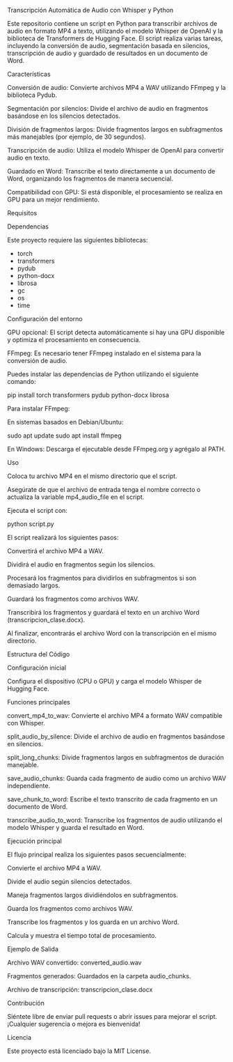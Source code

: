 Transcripción Automática de Audio con Whisper y Python

Este repositorio contiene un script en Python para transcribir archivos de audio en formato MP4 a texto, utilizando el modelo Whisper de OpenAI y la biblioteca de Transformers de Hugging Face. El script realiza varias tareas, incluyendo la conversión de audio, segmentación basada en silencios, transcripción de audio y guardado de resultados en un documento de Word.

Características

Conversión de audio: Convierte archivos MP4 a WAV utilizando FFmpeg y la biblioteca Pydub.

Segmentación por silencios: Divide el archivo de audio en fragmentos basándose en los silencios detectados.

División de fragmentos largos: Divide fragmentos largos en subfragmentos más manejables (por ejemplo, de 30 segundos).

Transcripción de audio: Utiliza el modelo Whisper de OpenAI para convertir audio en texto.

Guardado en Word: Transcribe el texto directamente a un documento de Word, organizando los fragmentos de manera secuencial.

Compatibilidad con GPU: Si está disponible, el procesamiento se realiza en GPU para un mejor rendimiento.

Requisitos

Dependencias

Este proyecto requiere las siguientes bibliotecas:

- torch
- transformers
- pydub
- python-docx
- librosa
- gc
- os
- time

Configuración del entorno

GPU opcional: El script detecta automáticamente si hay una GPU disponible y optimiza el procesamiento en consecuencia.

FFmpeg: Es necesario tener FFmpeg instalado en el sistema para la conversión de audio.

Puedes instalar las dependencias de Python utilizando el siguiente comando:

pip install torch transformers pydub python-docx librosa

Para instalar FFmpeg:

En sistemas basados en Debian/Ubuntu:

sudo apt update
sudo apt install ffmpeg

En Windows: Descarga el ejecutable desde FFmpeg.org y agrégalo al PATH.

Uso

Coloca tu archivo MP4 en el mismo directorio que el script.

Asegúrate de que el archivo de entrada tenga el nombre correcto o actualiza la variable mp4_audio_file en el script.

Ejecuta el script con:

python script.py

El script realizará los siguientes pasos:

Convertirá el archivo MP4 a WAV.

Dividirá el audio en fragmentos según los silencios.

Procesará los fragmentos para dividirlos en subfragmentos si son demasiado largos.

Guardará los fragmentos como archivos WAV.

Transcribirá los fragmentos y guardará el texto en un archivo Word (transcripcion_clase.docx).

Al finalizar, encontrarás el archivo Word con la transcripción en el mismo directorio.

Estructura del Código

Configuración inicial

Configura el dispositivo (CPU o GPU) y carga el modelo Whisper de Hugging Face.

Funciones principales

convert_mp4_to_wav: Convierte el archivo MP4 a formato WAV compatible con Whisper.

split_audio_by_silence: Divide el archivo de audio en fragmentos basándose en silencios.

split_long_chunks: Divide fragmentos largos en subfragmentos de duración manejable.

save_audio_chunks: Guarda cada fragmento de audio como un archivo WAV independiente.

save_chunk_to_word: Escribe el texto transcrito de cada fragmento en un documento de Word.

transcribe_audio_to_word: Transcribe los fragmentos de audio utilizando el modelo Whisper y guarda el resultado en Word.

Ejecución principal

El flujo principal realiza los siguientes pasos secuencialmente:

Convierte el archivo MP4 a WAV.

Divide el audio según silencios detectados.

Maneja fragmentos largos dividiéndolos en subfragmentos.

Guarda los fragmentos como archivos WAV.

Transcribe los fragmentos y los guarda en un archivo Word.

Calcula y muestra el tiempo total de procesamiento.

Ejemplo de Salida

Archivo WAV convertido: converted_audio.wav

Fragmentos generados: Guardados en la carpeta audio_chunks.

Archivo de transcripción: transcripcion_clase.docx

Contribución

Siéntete libre de enviar pull requests o abrir issues para mejorar el script. ¡Cualquier sugerencia o mejora es bienvenida!

Licencia

Este proyecto está licenciado bajo la MIT License.
